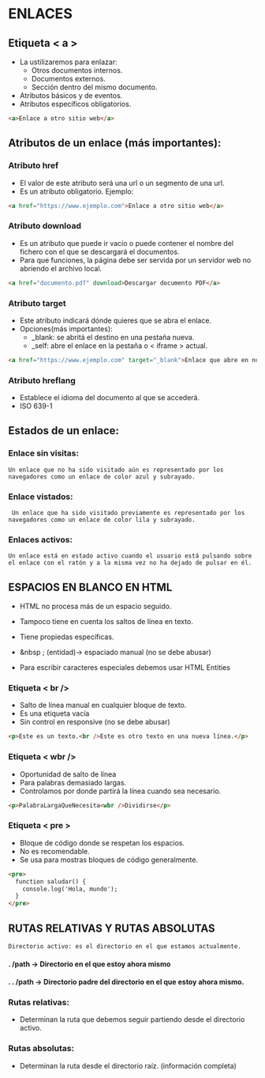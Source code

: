 # ENLACES
## Etiqueta < a >
- La ustilizaremos para enlazar:
    - Otros documentos internos.
    - Documentos externos.
    - Sección dentro del mismo documento.
- Atributos básicos y de eventos.
- Atributos específicos obligatorios.
```html
<a>Enlace a otro sitio web</a>
```

## Atributos de un enlace (más importantes):
### Atributo href
- El valor de este atributo será una url o un segmento de una url.
- Es un atributo obligatorio.
Ejemplo:
```html
<a href="https://www.ejemplo.com">Enlace a otro sitio web</a>
```

### Atributo download
- Es un atributo que puede ir vacío o puede contener el nombre del fichero con el que se descargará 
    el documentos.
- Para que funciones, la página debe ser servida por un servidor web no abriendo el archivo local.
```html
<a href="documento.pdf" download>Descargar documento PDF</a>
```

### Atributo target
- Este atributo indicará dónde quieres que se abra el enlace.
- Opciones(más importantes):
    - _blank: se abritá el destino en una pestaña nueva.
    - _self: abre el enlace en la pestaña o < iframe > actual.
```html
<a href="https://www.ejemplo.com" target="_blank">Enlace que abre en nueva pestaña</a>
```

### Atributo hreflang
- Establece el idioma del documento al que se accederá.
- ISO 639-1

## Estados de un enlace:
### Enlace sin visitas: 
    Un enlace que no ha sido visitado aún es representado por los navegadores como un enlace de color azul y subrayado.
### Enlace vistados:
     Un enlace que ha sido visitado previamente es representado por los navegadores como un enlace de color lila y subrayado.
### Enlaces activos: 
    Un enlace está en estado activo cuando el usuario está pulsando sobre el enlace con el ratón y a la misma vez no ha dejado de pulsar en él.

## ESPACIOS EN BLANCO EN HTML
- HTML no procesa más de un espacio seguido.
- Tampoco tiene en cuenta los saltos de línea en texto.
- Tiene propiedas específicas.

- &nbsp ; (entidad)-> espaciado manual (no se debe abusar)
- Para escribir caracteres especiales debemos usar HTML Entities
### Etiqueta < br />
- Salto de línea manual en cualquier bloque de texto.
- Es una etiqueta vacía
- Sin control en responsive (no se debe abusar)
```html
<p>Este es un texto.<br />Este es otro texto en una nueva línea.</p>
```

### Etiqueta < wbr />
- Oportunidad de salto de línea
- Para palabras demasiado largas.
- Controlamos por donde partirá la línea cuando sea necesario.
```html
<p>PalabraLargaQueNecesita<wbr />Dividirse</p>
```

### Etiqueta < pre >
- Bloque de código donde se respetan los espacios.
- No es recomendable.
- Se usa para mostras bloques de código generalmente.
```html
<pre>
  function saludar() {
    console.log('Hola, mundo');
  }
</pre>
```

## RUTAS RELATIVAS Y RUTAS ABSOLUTAS
    Directorio activo: es el directorio en el que estamos actualmente.


#### . /path -> Directorio en el que estoy ahora mismo

#### . . /path -> Directorio padre del directorio en el que estoy ahora mismo.

### Rutas relativas:
- Determinan la ruta que debemos seguir partiendo desde el directorio activo.

### Rutas absolutas:
- Determinan la ruta desde el directorio raíz. (información completa)